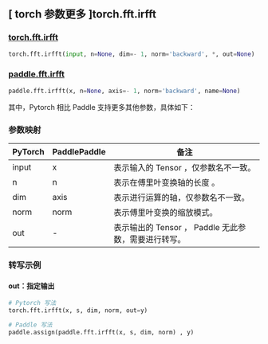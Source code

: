 ## [ torch 参数更多 ]torch.fft.irfft

### [torch.fft.irfft](https://pytorch.org/docs/stable/generated/torch.fft.irfft.html#torch-fft-irfft)

```python
torch.fft.irfft(input, n=None, dim=- 1, norm='backward', *, out=None)
```

### [paddle.fft.irfft](https://www.paddlepaddle.org.cn/documentation/docs/zh/api/paddle/fft/irfft_cn.html#irfft)

```python
paddle.fft.irfft(x, n=None, axis=- 1, norm='backward', name=None)
```

其中，Pytorch 相比 Paddle 支持更多其他参数，具体如下：

### 参数映射

| PyTorch                             | PaddlePaddle | 备注                                                                    |
| ----------------------------------- | ------------ | ----------------------------------------------------------------------- |
| input     | x           | 表示输入的 Tensor ，仅参数名不一致。                         |
| n     | n           | 表示在傅里叶变换轴的长度 。                         |
| dim       | axis        | 表示进行运算的轴，仅参数名不一致。                           |
| norm     | norm           | 表示傅里叶变换的缩放模式。                         |
| out           | -      | 表示输出的 Tensor ， Paddle 无此参数，需要进行转写。         |

###  转写示例
#### out：指定输出
```python
# Pytorch 写法
torch.fft.irfft(x, s, dim, norm, out=y)

# Paddle 写法
paddle.assign(paddle.fft.irfft(x, s, dim, norm) , y)
```
